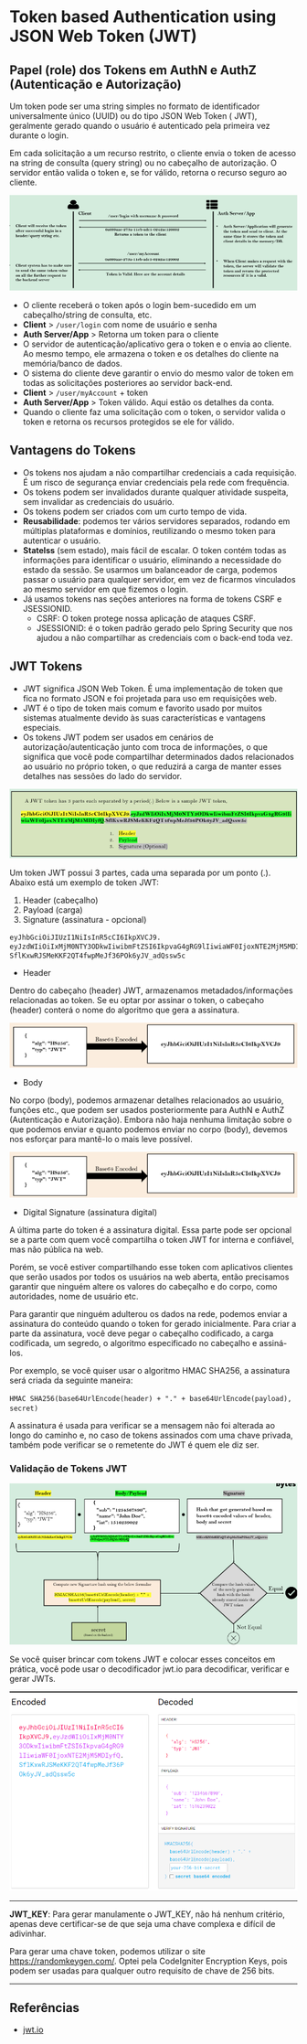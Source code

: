 # Token based Authentication using JSON Web Token (JWT)

## Papel (role) dos Tokens em AuthN e AuthZ (Autenticação e Autorização)

Um token pode ser uma string simples no formato de identificador universalmente único (UUID) ou do tipo JSON Web Token (
JWT), geralmente gerado quando o usuário é autenticado pela primeira vez durante o login.

Em cada solicitação a um recurso restrito, o cliente envia o token de acesso na string de consulta (query string) ou no
cabeçalho de autorização. O servidor então valida o token e, se for válido, retorna o recurso seguro ao cliente.

![Role of Tokens in AuthN & AuthZ](./../img/spring_security_role_of_tokens.png)

* O cliente receberá o token após o login bem-sucedido em um cabeçalho/string de consulta, etc.
* **Client** > `/user/login` com nome de usuário e senha
* **Auth Server/App** > Retorna um token para o cliente
* O servidor de autenticação/aplicativo gera o token e o envia ao cliente. Ao mesmo tempo, ele armazena o token e os
  detalhes do cliente na memória/banco de dados.
* O sistema do cliente deve garantir o envio do mesmo valor de token em todas as solicitações posteriores ao servidor
  back-end.
* **Client** > `/user/myAccount` + token
* **Auth Server/App** > Token válido. Aqui estão os detalhes da conta.
* Quando o cliente faz uma solicitação com o token, o servidor valida o token e retorna os recursos protegidos se ele
  for válido.

## Vantagens do Tokens

* Os tokens nos ajudam a não compartilhar credenciais a cada requisição. É um risco de segurança enviar credenciais pela
  rede com frequência.
* Os tokens podem ser invalidados durante qualquer atividade suspeita, sem invalidar as credenciais do usuário.
* Os tokens podem ser criados com um curto tempo de vida.
* **Reusabilidade**: podemos ter vários servidores separados, rodando em múltiplas plataformas e domínios, reutilizando
  o mesmo token para autenticar o usuário.
* **Statelss** (sem estado), mais fácil de escalar. O token contém todas as informações para identificar o usuário,
  eliminando a necessidade do estado da sessão. Se usarmos um balanceador de carga, podemos passar o usuário para
  qualquer servidor, em vez de ficarmos vinculados ao mesmo servidor em que fizemos o login.
* Já usamos tokens nas seções anteriores na forma de tokens CSRF e JSESSIONID.
    * CSRF: O token protege nossa aplicação de ataques CSRF.
    * JSESSIONID: é o token padrão gerado pelo Spring Security que nos ajudou a não compartilhar as credenciais com o
      back-end toda vez.

## JWT Tokens

* JWT significa JSON Web Token. É uma implementação de token que fica no formato JSON e foi projetada para uso em
  requisições web.
* JWT é o tipo de token mais comum e favorito usado por muitos sistemas atualmente devido às suas características e
  vantagens especiais.
* Os tokens JWT podem ser usados em cenários de autorização/autenticação junto com troca de informações, o que significa
  que você pode compartilhar determinados dados relacionados ao usuário no próprio token, o que reduzirá a carga de
  manter esses detalhes nas sessões do lado do servidor.

![JWT Tokens](./../img/spring_security_jwt_tokens.png)

Um token JWT possui 3 partes, cada uma separada por um ponto (.). Abaixo está um exemplo de token JWT:

1. Header (cabeçalho)
2. Payload (carga)
3. Signature (assinatura - opcional)

```
eyJhbGciOiJIUzI1NiIsInR5cCI6IkpXVCJ9.
eyJzdWIiOiIxMjM0NTY3ODkwIiwibmFtZSI6IkpvaG4gRG9lIiwiaWF0IjoxNTE2MjM5MDIyfQ.
SflKxwRJSMeKKF2QT4fwpMeJf36POk6yJV_adQssw5c
```

* Header

Dentro do cabeçaho (header) JWT, armazenamos metadados/informações relacionadas ao token. Se eu optar por assinar o
token, o cabeçaho (header) conterá o nome do algoritmo que gera a assinatura.

![](./../img/spring_security_jwt_tokens_header.png)

* Body

No corpo (body), podemos armazenar detalhes relacionados ao usuário, funções etc., que podem ser usados posteriormente
para AuthN e AuthZ (Autenticação e Autorização). Embora não haja nenhuma limitação sobre o que podemos enviar e quanto
podemos enviar no corpo (body), devemos nos esforçar para mantê-lo o mais leve possível.

![](./../img/spring_security_jwt_tokens_header.png)

* Digital Signature (assinatura digital)

A última parte do token é a assinatura digital. Essa parte pode ser opcional se a parte com quem você compartilha o
token JWT for interna e confiável, mas não pública na web.

Porém, se você estiver compartilhando esse token com aplicativos clientes que serão usados por todos os usuários na web
aberta, então precisamos garantir que ninguém altere os valores do cabeçalho e do corpo, como autoridades, nome de
usuário etc.

Para garantir que ninguém adulterou os dados na rede, podemos enviar a assinatura do conteúdo quando o token for gerado
inicialmente. Para criar a parte da assinatura, você deve pegar o cabeçalho codificado, a carga codificada, um segredo,
o algoritmo especificado no cabeçalho e assiná-los.

Por exemplo, se você quiser usar o algoritmo HMAC SHA256, a assinatura será criada da seguinte maneira:

`HMAC SHA256(base64UrlEncode(header) + "." + base64UrlEncode(payload), secret)`

A assinatura é usada para verificar se a mensagem não foi alterada ao longo do caminho e, no caso de tokens assinados
com uma chave privada, também pode verificar se o remetente do JWT é quem ele diz ser.

### Validação de Tokens JWT

![Validation of JWT Tokens](./../img/spring_security_validation_of_jwt_token.png)

Se você quiser brincar com tokens JWT e colocar esses conceitos em prática, você pode usar o decodificador jwt.io para
decodificar, verificar e gerar JWTs.

![Exemplo de Token JWT](./../img/token_jwt_io.png)

---

**JWT_KEY**: Para gerar manulamente o JWT_KEY, não há nenhum critério, apenas deve certificar-se de que seja uma chave
complexa e difícil de adivinhar.

Para gerar uma chave token, podemos utilizar o site https://randomkeygen.com/. Optei pela CodeIgniter Encryption Keys,
pois podem ser usadas para qualquer outro requisito de chave de 256 bits.

---

## Referências

- [jwt.io](https://jwt.io/)